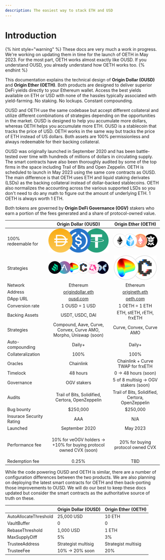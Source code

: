 ```yaml
---
description: The easiest way to stack ETH and USD
---
```


# Introduction

{% hint style="warning" %}
These docs are very much a work in progress. We're working on updating them in time for the launch of OETH in May 2023. For the most part, OETH works almost exactly like OUSD. If you understand OUSD, you already understand how OETH works too.
{% endhint %}

This documentation explains the technical design of **Origin Dollar (OUSD)** and **Origin Ether (OETH)**. Both products are designed to deliver superior DeFi yields directly to your Ethereum wallet. Access the best yields available on ETH or USD with none of the hassles typically associated with yield-farming. No staking. No lockups. Constant compounding.

OUSD and OETH use the same codebase but accept different collateral and utilize different combinations of strategies depending on the opportunities in the market. OUSD is designed to help you accumulate more dollars, whereas OETH helps you accumulate more ETH. OUSD is a stablecoin that tracks the price of USD. OETH works in the same way but tracks the price of ETH instead of US dollars. Both assets are 100% permissionless and always redeemable for their backing collateral.

OUSD was originally launched in September 2020 and has been battle-tested over time with hundreds of millions of dollars in circulating supply. The smart contracts have also been thoroughly audited by some of the top firms in the space including Trail of Bits and Open Zeppelin. OETH is scheduled to launch in May 2023 using the same core contracts as OUSD. The main difference is that OETH uses ETH and liquid staking derivates (LSDs) as the backing collateral instead of dollar-backed stablecoins. OETH also normalizes the accounting across the various supported LSDs so you don't need to do any math to figure out the amount of underlying ETH. 1 OETH is always worth 1 ETH.

Both tokens are governed by **Origin DeFi Governance (OGV)** stakers who earn a portion of the fees generated and a share of protocol-owned value.

|                          |                              Origin Dollar (OUSD)                              |                            Origin Ether (OETH)                            |
| ------------------------ | :----------------------------------------------------------------------------: | :-----------------------------------------------------------------------: |
| 100% redeemable for      |       <img src=".gitbook/assets/image (19).png" alt="" data-size="line">       | <img src=".gitbook/assets/image (1) (1) (3).png" alt="" data-size="line"> |
| Strategies               |      <img src=".gitbook/assets/image (2) (2).png" alt="" data-size="line">     |     <img src=".gitbook/assets/image (1).png" alt="" data-size="line">     |
| Network                  |                                    Ethereum                                    |                                  Ethereum                                 |
| Address                  |       [origindollar.eth](https://etherscan.com/address/origindollar.eth)       |        [origineth.eth](https://etherscan.io/address/origineth.eth)        |
| DApp URL                 |                        [ousd.com](https://www.ousd.com)                        |                      [oeth.com](https://www.oeth.com)                     |
| Conversion rate          |                                 1 OUSD = 1 USD                                 |                               1 OETH = 1 ETH                              |
| Backing Assets           |                                 USDT, USDC, DAI                                |                          ETH, stETH, rETH, frxETH                         |
| Strategies               |        Compound, Aave, Curve, Convex, Curve AMO, Morpho, Uniswap (soon)        |                          Curve, Convex, Curve AMO                         |
| Auto-compounding         |                                     Daily+                                     |                                   Daily+                                  |
| Collateralization        |                                      100%                                      |                                    100%                                   |
| Oracles                  |                                    Chainlink                                   |                     Chainlink + Curve TWAP for frxETH                     |
| Timelock                 |                                    48 hours                                    |                            0 -> 48 hours (soon)                           |
| Governance               |                                   OGV stakers                                  |                   5 of 8 multisig -> OGV stakers (soon)                   |
| Audits                   |                Trail of Bits, Solidified, Certora, OpenZeppelin                |              Trail of Bits, Solidified, Certora, OpenZeppelin             |
| Bug bounty               |                                    $250,000                                    |                                  $250,000                                 |
| Insurace Security Rating |                                       AAA                                      |                                    N/A                                    |
| Launched                 |                                 September 2020                                 |                                  May 2023                                 |
| Performance fee          | <p>10% for veOGV holders -> <br> +10% for buying protocol owned CVX (soon)</p> |                     20% for buying protocol owned CVX                     |
| Redemption fee           |                                      0.25%                                     |                                    TBD                                    |

While the code powering OUSD and OETH is similar, there are a number of configuration differences between the two products. We are also planning on deploying the latest smart contracts for OETH and then back-porting those improvements to OUSD.  We will do our best to keep these docs updated but consider the smart contracts as the authoritative source of truth on these.

|                       | Origin Dollar (OUSD) | Origin Ether (OETH) |
| --------------------- | -------------------- | ------------------- |
| AutoAllocateThreshold | 25,000 USD           | 10 ETH              |
| VaultBuffer           | 0                    | 0                   |
| RebaseThreshold       | 1,000 USD            | 1 ETH               |
| MaxSupplyDiff         | 5%                   | 3%                  |
| TrusteeAddress        | Strategist multisig  | Strategist multisig |
| TrusteeFee            | 10% -> 20% soon      | 20%                 |

